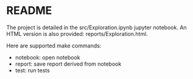 # README #

The project is detailed in the src/Exploration.ipynb jupyter notebook. An HTML version is also provided: reports/Exploration.html.

Here are supported make commands:

* notebook: open notebook
* report: save report derived from notebook
* test: run tests
